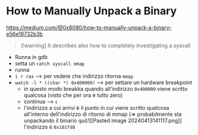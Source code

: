 # How to Manually Unpack a Binary
https://medium.com/@0x8080/how-to-manually-unpack-a-binary-e56e18732b3b

>[!warning] It describes also
>how to completely investigating a syscall



- Runna in gdb
- setta un `catch syscall mmap`
- runna
- `i r rax` -->  per vedere che indirizzo ritorna `mmap`
- `watch -l * ((char *) 0x400000)` -->  per settare un hardware breakpoint
	- in questo modo breakka quando all'indirizzo `0x400000` viene scritto qualcosa
	  (visto che per ora è tutto zero)
	- continua -->  `c`
	- l'indirizzo a cui arrivi è il punto in cui viene scritto qualcosa all'interno dell'indirizzo di ritorno di mmap (=> probabilmente sta unpackando il binario qui)![[Pasted image 20240413141117.png]]
	  l'indirizzo è `0x101fd8`